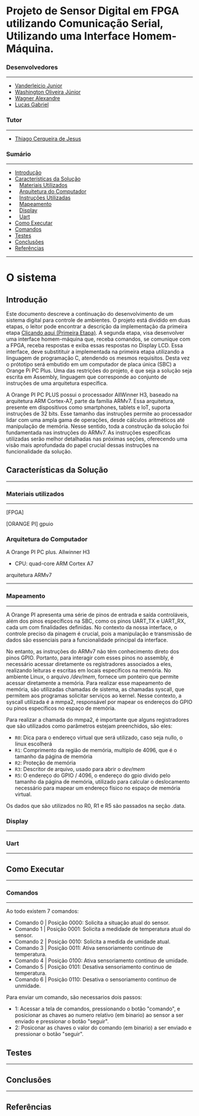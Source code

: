 # Projeto de Sensor Digital em FPGA utilizando Comunicação Serial, Utilizando uma Interface Homem-Máquina.

### Desenvolvedores
------------

- [Vanderleicio Junior](https://github.com/Vanderleicio)
- [Washington Oliveira Júnior](https://github.com/wlfoj#-washington-oliveira-junior-)
- [Wagner Alexandre](https://github.com/WagnerAlexandre)
- [Lucas Gabriel](https://github.com/lucasxgb)

### Tutor 
------------

- [Thiago Cerqueira de Jesus](https://github.com/thiagocj)

### Sumário 
------------
+ [Introdução](#introdução)
+ [Características da Solução](#características-da-solução)
+ &nbsp;&nbsp;&nbsp;[Materiais Utilizados](#materiais-utilizados)
+ &nbsp;&nbsp;&nbsp;[Arquitetura do Computador](#arquitetura-do-computador)
+ &nbsp;&nbsp;&nbsp;[Instruções Utilizadas](#instruções-utilizadas)
+ &nbsp;&nbsp;&nbsp;[Mapeamento](#mapeamento)
+ &nbsp;&nbsp;&nbsp;[Display](#display)
+ &nbsp;&nbsp;&nbsp;[Uart](#uart)
+ [Como Executar](#como-executar)
+ [Comandos](#comandos)
+ [Testes](#Testes)
+ [Conclusões](#conclusões)
+ [Referências](#referências)

-------

# O sistema
## Introdução

Este documento descreve a continuação do desenvolvimento de um sistema digital para controle de ambientes. O projeto está dividido em duas etapas, o leitor pode encontrar a descrição da implementação da primeira etapa [Clicando aqui (Primeira Etapa)](https://github.com/Vanderleicio/ProjetoSD01). A segunda etapa, visa desenvolver uma interface homem-máquina que, receba comandos, se comunique com a FPGA, receba respostas e exiba essas respostas no Display LCD. Essa interface, deve substitituir a implementada na primeira etapa utilizando a linguagem de programação C, atendendo os mesmos requisitos. Desta vez o prótotipo será embutido em um computador de placa única (SBC) a Orange Pi PC Plus. Uma das restrições do projeto, é que seja a solução seja escrita em Assembly, linguagem que corresponde ao conjunto de instruções de uma arquitetura específica.

A Orange PI PC PLUS possui o processador AllWinner H3, baseado na arquitetura ARM Cortex-A7, parte da família ARMv7. Essa arquitetura, presente em dispositivos como smartphones, tablets e IoT, suporta instruções de 32 bits. Esse tamanho das instruções permite ao processador lidar com uma ampla gama de operações, desde cálculos aritméticos até manipulação de memória. Nesse sentido, toda a construção da solução foi fundamentada nas instruções do ARMv7. As instruções específicas utilizadas serão melhor detalhadas nas próximas seções, oferecendo uma visão mais aprofundada do papel crucial dessas instruções na funcionalidade da solução.

## Características da Solução
----------



### Materiais utilizados
----------

[FPGA]

[ORANGE PI]
gpuio

### Arquitetura do Computador

A Orange PI PC plus.
Allwinner H3 
- CPU: quad-core  ARM Cortex A7

arquitetura ARMv7


----------



### Mapeamento
----------

A Orange PI apresenta uma série de pinos de entrada e saída controláveis, além dos pinos específicos na SBC, como os pinos UART_TX e UART_RX, cada um com finalidades definidas. No contexto da nossa interface, o controle preciso da pinagem é crucial, pois a manipulação e transmissão de dados são essenciais para a funcionalidade principal da interface. 


No entanto, as instruções do ARMv7 não têm conhecimento direto dos pinos GPIO. Portanto, para interagir com esses pinos no assembly, é necessário acessar diretamente os registradores associados a eles, realizando leituras e escritas em locais específicos na memória. No ambiente Linux, o arquivo */dev/mem*, fornece um ponteiro que permite acessar diretamente a memória. Para realizar esse mapeamento de memória, são utilizadas chamadas de sistema, as chamadas syscall, que permitem aos programas solicitar serviços ao kernel. Nesse contexto, a syscall utilizada é a mmpa2, responsável por mapear os endereços do GPIO ou pinos específicos no espaço de memória.


Para realizar a chamada do mmpa2, é importante que alguns registradores que são utilizados como parâmetros estejam preenchidos, são eles:
- `R0`: Dica para o endereço virtual que será utilizado, caso seja nullo, o linux escolherá
- `R1`: Comprimento da região de memória, multiplo de 4096, que é o tamanho da página de memória
- `R2`: Proteção de memória
- `R3`: Descritor de arquivo, usado para abrir o *dev/mem*
- `R5`: O endereço do GPIO / 4096, o endereço do gpio divido pelo tamanho da página de memória, utilizado para calcular o deslocamento necessário para mapear um endereço físico no espaço de memória virtual.


Os dados que são utilizados no R0, R1 e R5 são passados na seção .data.




### Display
--------------


### Uart
--------------

## Como Executar
--------------

### Comandos
--------------
Ao todo existem 7 comandos:
- Comando 0 | Posição 0000: Solicita a situação atual do sensor.
- Comando 1 | Posição 0001: Solicita a medidade de temperatura atual do sensor.
- Comando 2 | Posição 0010: Solicita a medida de umidade atual.
- Comando 3 | Posição 0011: Ativa sensoriamento continuo de temperatura.
- Comando 4 | Posição 0100: Ativa sensoriamento continuo de umidade.
- Comando 5 | Posição 0101: Desativa sensoriamento continuo de temperatura.
- Comando 6 | Posição 0110: Desativa o sensoriamento continuo de unmidade.

Para enviar um comando, são necessarios dois passos:
+ 1: Acessar a tela de comandos, pressionando o botão "comando", e posicionar as chaves ao numero relativo (em binario) ao sensor a ser enviado e pressionar o botão "seguir".
+ 2: Posiconar as chaves o valor do comando (em binario) a ser enviado e pressionar o botão "seguir". 


## Testes
--------------


## Conclusões


--------------
## Referências


